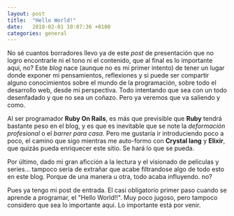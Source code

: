 ```yaml
---
layout: post
title:  "Hello World!"
date:   2018-02-01 10:07:36 +0100
categories: general
---
```


No sé cuantos borradores llevo ya de este _post_ de presentación que no logro encontrarle ni el tono ni el contenido, que al final es lo importante aqui, no? Este _blog_ nace (aunque no es mi primer intento) de tener un lugar donde exponer mi pensamientos, reflexiones y si puede ser compartir alguno conocimientos sobre el mundo de la programación, sobre todo el desarrollo web, desde mi perspectiva. Todo intentando que sea con un todo desenfadado y que no sea un coñazo. Pero ya veremos que va saliendo y como.

Al ser programador **Ruby On Rails**, es más que previsible que **Ruby** tendrá bastante peso en el blog, y es que es inevitable que se note la _deformación profesional_ o el _barrer para casa_. Pero me gustaría ir introduciendo poco a poco, el camino que sigo mientras me auto-formo con **Crystal lang** y **Elixir**, que quizás pueda enriquecer este sitio. Se hará lo que se pueda.

Por último, dado mi gran aficción a la lectura y el visionado de películas y series... tampoco sería de extrañar que acabe filtrandose algo de todo esto en este blog. Porque de una manera u otra, todo acaba influyendo. no?

Pues ya tengo mi post de entrada. El casi obligatorio primer paso cuando se aprende a programar, el "Hello World!!". Muy poco jugoso, pero tampoco considero que sea lo importante aqui. Lo importante está por venir.